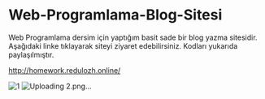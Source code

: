 # Web-Programlama-Blog-Sitesi

Web Programlama dersim için yaptığım basit sade bir blog yazma sitesidir. Aşağıdaki linke tıklayarak siteyi ziyaret edebilirsiniz. Kodları yukarıda paylaşılmıştır.

http://homework.redulozh.online/

![1](https://user-images.githubusercontent.com/56169407/122089096-1b225c00-ce0f-11eb-9d9d-8a80246170a3.png)
![Uploading 2.png…]()

